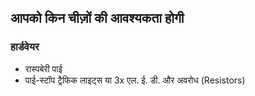 ## आपको किन चीज़ों की आवश्यकता होगी

### हार्डवेयर

- रास्पबेरी पाई
- पाई-स्टॉप ट्रैफिक लाइट्स या 3x एल. ई. डी. और अवरोध (Resistors)